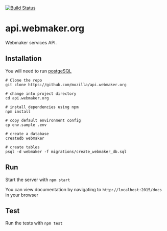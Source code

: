 [![Build Status](https://travis-ci.org/mozilla/api.webmaker.org.svg)](https://travis-ci.org/mozilla/api.webmaker.org)

# api.webmaker.org

Webmaker services API.

## Installation

You will need to run [postgeSQL](http://www.postgresql.org/download/)

```
# Clone the repo
git clone https://github.com/mozilla/api.webmaker.org

# change into project directory
cd api.webmaker.org

# install dependencies using npm
npm install

# copy default environment config
cp env.sample .env

# create a database
createdb webmaker

# create tables
psql -d webmaker -f migrations/create_webmaker_db.sql
```

## Run

Start the server with `npm start`

You can view documentation by navigating to `http://localhost:2015/docs` in your browser

## Test

Run the tests with `npm test`
